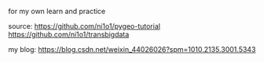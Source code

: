 for my own learn and practice

source:
https://github.com/ni1o1/pygeo-tutorial
https://github.com/ni1o1/transbigdata

my blog:
https://blog.csdn.net/weixin_44026026?spm=1010.2135.3001.5343